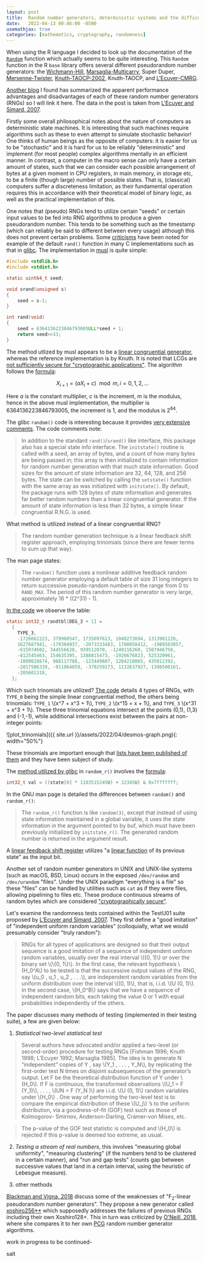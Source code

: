 ```yaml
---
layout: post
title:  Random number generators, deterministic systems and the difficulty of modeling stochasticity
date:   2022-04-13 00:46:00 -0500
usemathjax: true
categories: [mathematics, cryptography, randomness]
---
```

When using the R language I decided to look up the documentation of the [`Random`](https://www.rdocumentation.org/packages/base/versions/3.6.2/topics/Random) function which actually seems to be quite interesting. This `Random` function in the R `base` library offers several different pseudorandom number generators: the [Wichmann-Hill](https://en.wikipedia.org/wiki/Wichmann%E2%80%93Hill), [Marsaglia-Multicarry](https://en.wikipedia.org/wiki/Multiply-with-carry_pseudorandom_number_generator), Super Duper, [Mersenne-Twister](https://en.wikipedia.org/wiki/Mersenne_Twister), [Knuth-TAOCP-2002](https://www-cs-faculty.stanford.edu/~knuth/news02.html), Knuth-TAOCP, and [L'Ecuyer-CMRG](https://pubsonline.informs.org/doi/abs/10.1287/opre.47.1.159). 

[Another blog](https://coolbutuseless.github.io/2020/07/07/the-quality-of-rs-random-number-generators/) I found has summarized the apparent performance advantages and disadvantages of each of these random number generators (RNGs) so I will link it here. The data in the post is taken from [L'Ecuyer and Simard, 2007](https://www.iro.umontreal.ca/~lecuyer/myftp/papers/testu01.pdf). 

Firstly some overall philosophical notes about the nature of computers as deterministic state machines. It is interesting that such machines require algorithms such as these to even attempt to simulate stochastic behavior! One thinks of human beings as the opposite of computers: it is easier for us to be "stochastic" and it is hard for us to be reliably "deterministic" and implement (for most people) complex algorithms mentally in an efficient manner. In contrast, a computer in the macro sense can only have a certain amount of states, such that we can consider each possible arrangement of bytes at a given moment in CPU registers, in main memory, in storage etc, to be a finite (though large) number of possible states. That is, (classical) computers suffer a discreteness limitation, as their fundamental operation requires this in accordance with their theoretical model of binary logic, as well as the practical implementation of this.

One notes that (pseudo) RNGs tend to utilize certain "seeds" or certain input values to be fed into RNG algorithms to produce a given pseudorandom number. This tends to be something such as the timestamp (which can reliably be said to different between every usage) although this does not prevent certain problems. Some [criticisms](https://scicomp.stackexchange.com/questions/30479/how-good-are-current-implementations-of-rand-in-c) have been noted for example of the default `rand()` function in many C implementations such as that in [glibc](https://sourceware.org/git/?p=glibc.git;a=blob;f=stdlib/rand.c;h=9c90e77af5d797894a1c50f1bb84c136dc5deb80;hb=HEAD). The implementation in [musl](https://git.musl-libc.org/cgit/musl/tree/src/prng/rand.c) is quite simple:

```c
#include <stdlib.h>
#include <stdint.h>

static uint64_t seed;

void srand(unsigned s)
{
	seed = s-1;
}

int rand(void)
{
	seed = 6364136223846793005ULL*seed + 1;
	return seed>>33;
}
```
The method utlized by musl appears to be a [linear congruential generator](https://en.wikipedia.org/wiki/Linear_congruential_generator#:~:text=264-,6364136223846793005,-1), whereas the reference implementation is by Knuth. It is noted that LCGs are [not sufficiently secure for "cryptographic applications"](https://crypto.stackexchange.com/questions/60543/how-are-linear-congruential-generator-multipliers-chosen). The algorithm follows the [formula](https://www.eg.bucknell.edu/~xmeng/Course/CS6337/Note/master/node40.html):

$$X_{i+1} = (aX_i + c) \mod m, i=0,1,2,...$$

Here *a* is the constant multiplier, *c* is the increment, *m* is the modulus, hence in the above musl implementation, the multiplier is 6364136223846793005, the increment is 1, and the modulus is 2<sup>64</sup>.

The glibc `random()` code is interesting because it provides [very extensive comments](https://sourceware.org/git/?p=glibc.git;a=blob;f=stdlib/random.c#l59). The code comments note:
> In addition to the standard `rand()`/`srand()` like interface, this package also has a special state info interface.  The `initstate()` routine is called with a seed, an array of bytes, and a count of how many bytes are being passed in; this array is then initialized to contain information for random number generation with that much state information.  Good sizes for the amount of state information are 32, 64, 128, and 256 bytes.  The state can be switched by calling the `setstate()` function with the same array as was initialized with `initstate()`.  By default, the package runs with 128 bytes of state information and generates far better random numbers than a linear congruential generator.  If the amount of state information is less than 32 bytes, a simple linear congruential R.N.G. is used.

What method is utilized instead of a linear congruential RNG?
> The random number generation technique is a linear feedback shift register approach, employing trinomials (since there are fewer terms to sum up that way).

The man page states:
> The `random()` function uses a nonlinear additive feedback random number generator employing a default table of size 31 long integers to return successive pseudo-random numbers in the range from 0 to `RAND_MAX`. The period of this random number generator is very large, approximately 16 * ((2^31) - 1).

[In the code](https://sourceware.org/git/?p=glibc.git;a=blob;f=stdlib/random.c#l146) we observe the table:
```c
static int32_t randtbl[DEG_3 + 1] =
  {
    TYPE_3,
    -1726662223, 379960547, 1735697613, 1040273694, 1313901226,
    1627687941, -179304937, -2073333483, 1780058412, -1989503057,
    -615974602, 344556628, 939512070, -1249116260, 1507946756,
    -812545463, 154635395, 1388815473, -1926676823, 525320961,
    -1009028674, 968117788, -123449607, 1284210865, 435012392,
    -2017506339, -911064859, -370259173, 1132637927, 1398500161,
    -205601318,
  };
```

Which such trinomials are utilized? [The code](https://sourceware.org/git/?p=glibc.git;a=blob;f=stdlib/random.c#l94) details 4 types of RNGs, with `TYPE_0` being the simple linear congruential method, the others being trinomials: `TYPE_1` \\(x^7 + x^3 + 1\\), `TYPE_2` \\(x^15 + x + 1\\), and `TYPE_3` \\(x^31 + x^3 + 1\\). These three trinomial equations intersect at the points (0,1), (1,3) and (-1,-1), while additional intersections exist between the pairs at non-integer points:

![plot_trinomials]({{ site.url }}/assets/2022/04/desmos-graph.png){: width="50%"}

These trinomials are important enough that [lists have been published of them](https://www.unf.edu/~cwinton/html/cop4300/s09/class.notes/c1-VLP-RNGs.pdf) and they have been subject of study.

The [method utilized by glibc](https://www.redhat.com/en/blog/understanding-random-number-generators-and-their-limitations-linux) in `random_r()` involves the [formula](https://github.com/lattera/glibc/blob/master/stdlib/random_r.c#L364):

```c
int32_t val = ((state[0] * 1103515245U) + 12345U) & 0x7fffffff;
```

In the GNU man page is detailed the differences between `random()` and `random_r()`:
> The `random_r()` function is like `random(3)`, except that instead of using state information maintained in a global variable, it uses the state information in the argument pointed to by buf, which must have been previously initialized by `initstate_r()`.  The generated random number is returned in the argument result.

A [linear feedback shift register](https://en.wikipedia.org/wiki/Linear-feedback_shift_register) utilizes "a [linear function](https://en.wikipedia.org/wiki/Linearity#Boolean_functions) of its previous state" as the input bit.

Another set of random number generators in UNIX and UNIX-like systems (such as macOS, BSD, Linux) occurs in the exposed `/dev/random` and `/dev/urandom` "files". Under the UNIX paradigm "everything is a file" so these "files" can be handled by utilities such as `cat` as if they were files, allowing pipelining to files etc. These produce continuous streams of random bytes which are considered ["cryptographically secure"](https://en.wikipedia.org/wiki//dev/random#Linux). 

Let's examine the randomness tests contained within the TestU01 suite proposed by [L’Ecuyer and Simard, 2007](https://www.iro.umontreal.ca/~lecuyer/myftp/papers/testu01.pdf). They first define a "good imitation" of "independent uniform random variables" (colloquially, what we would presumably consider "truly random"):
> RNGs for all types of applications are designed so that their output sequence is a good imitation of a sequence of independent uniform random variables, usually over the real interval \\((0, 1)\\) or over the binary set \\(\\{0, 1\\}\\). In the first case, the relevant hypothesis \\(H_0^A\\) to be tested is that the successive output values of the RNG, say \\(u_0 , u_1 , u_2 , . . .\\), are independent random variables from the uniform distribution over the interval \\((0, 1)\\), that is, i.i.d. \\(U (0, 1)\\). In the second case, \\(H_0^B\\) says that we have a sequence of independent random bits, each taking the value 0 or 1 with equal probabilities independently of the others.

The paper discusses many methods of testing (implemented in their testing suite), a few are given below:

1. *Statistical two-level statistical test*
> Several authors have advocated and/or applied a two-level (or second-order) procedure for testing RNGs [Fishman 1996; Knuth 1998; L’Ecuyer 1992; Marsaglia 1985]. The idea is to generate N “independent” copies of Y , say \\(Y_1 , . . . , Y_N\\), by replicating the first-order test N times on disjoint subsequences of the generator’s output. Let F be the theoretical distribution function of Y under \\(H_0\\). If F is continuous, the transformed observations \\(U_1 = F (Y_1)\\), . . . , \\(UN = F (Y_N )\\) are i.i.d. \\(U (0, 1)\\) random variables under \\(H_0\\) . One way of performing the two-level test is to compare the empirical distribution of these \\(U_j\\) ’s to the uniform distribution, via a goodness-of-fit (GOF) test such as those of Kolmogorov- Smirnov, Anderson-Darling, Crámer-von Mises, etc.

> The p-value of the GOF test statistic is computed and \\(H_0\\) is rejected if this p-value is deemed too extreme, as usual.

2. *Testing a stream of real numbers*, this involves "measuring global uniformity", "measuring clustering" (if the numbers tend to be clustered in a certain manner), and "run and gap tests" (counts gap between successive values that land in a certain interval, using the heuristic of Lebesgue measure).

3. other methods

[Blackman and Vigna, 2018](https://arxiv.org/abs/1805.01407) discuss some of the weaknesses of "F<sub>2</sub>-linear pseudorandom number generators". They propose a new generator called [xoshiro256\*\*](https://prng.di.unimi.it/) which supposedly addresses the failures of previous RNGs including their own Xoshiro128+. This in turn was criticized by [O'Neill, 2018](https://www.pcg-random.org/posts/a-quick-look-at-xoshiro256.html), where she compares it to her own [PCG](https://www.pcg-random.org/paper.html) random number generator algorithms.

work in progress to be continued-

salt

